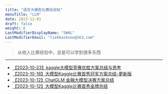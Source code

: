 ```yaml
---
title: "语言大模型比赛经验帖"
menuTitle: "LLM"
date: 2023-12-01
draft: false
weight: 6
LastModifierDisplayName: "SWHL"
LastModifierEmail: "liekkaskono@163.com"
---
```

 
> 从他人比赛经验中，总是可以学到很多东西
 
---
 

- [【2023-10-23】kaggle大模型竞赛优胜方案总结与思考](https://mp.weixin.qq.com/s/bZu63QmoT1e0UvxsejNy0A)
- [【2023-10-18】大模型Kaggle比赛首秀冠军方案总结-更新版](https://mp.weixin.qq.com/s/aXnhUAP6ZmlgkdI8JI8VFQ)
- [【2023-10-12】ChatGLM 金融大模型决赛方案总结](https://mp.weixin.qq.com/s/zdHlw85qZcY0IytYNOOBFQ)
- [【2023-10-12】大模型Kaggle比赛首秀金牌总结](https://mp.weixin.qq.com/s/FCSQxNTl4m9WwhVWQhQoVg)
